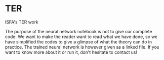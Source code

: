 # TER
ISFA's TER work


The purpose of the neural network notebook is not to give our complete code. We want to make the reader want to read what we have done, so we have simplified the codes to give a glimpse of what the theory can do in practice. The trained neural network is however given as a linked file. If you want to know more about it or run it, don't hesitate to contact us!  
